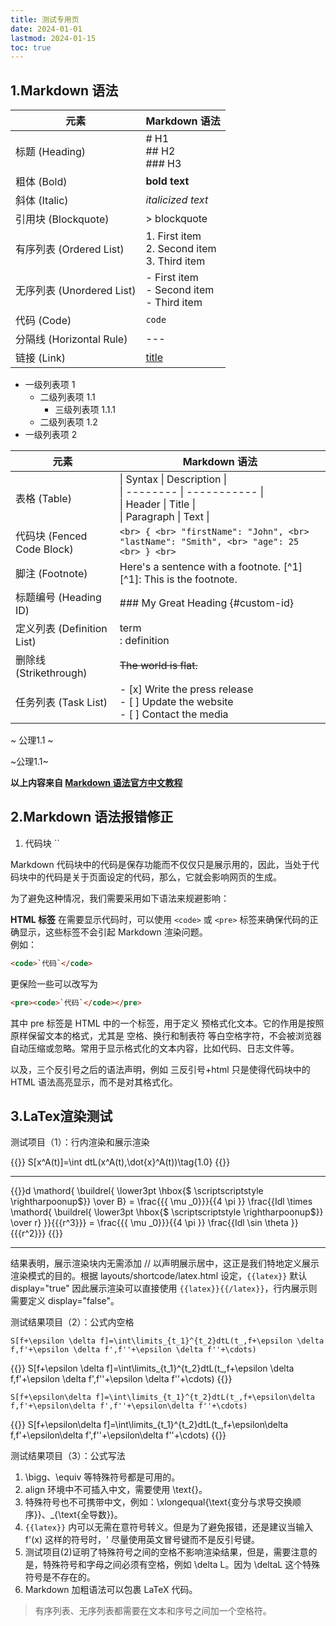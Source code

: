 ```yaml
---
title: 测试专用页
date: 2024-01-01
lastmod: 2024-01-15
toc: true
---
```


##  1.Markdown 语法

<div class="wide-table">
<!-- 这是一个注释，此处要使得 markdown 表格显示，必须在 html 下空一行 -->

| 元素           | Markdown 语法             |
| -------------- | ------------------------- |
| 标题 (Heading) | # H1 <br> ## H2 <br> ### H3 |
| 粗体 (Bold)    | **bold text**             |
| 斜体 (Italic)  | *italicized text*         |
| 引用块 (Blockquote) | > blockquote           |
| 有序列表 (Ordered List) | 1. First item <br> 2. Second item <br> 3. Third item |
| 无序列表 (Unordered List) | - First item <br> - Second item <br> - Third item |
| 代码 (Code)    | `code`                    |
| 分隔线 (Horizontal Rule) | ---               |
| 链接 (Link)    | [title](https://www.example.com) |

</div>

- 一级列表项 1
  - 二级列表项 1.1
    - 三级列表项 1.1.1
  - 二级列表项 1.2
- 一级列表项 2

<div class="wide-table">

| 元素                     | Markdown 语法                                  |
| ------------------------ | ---------------------------------------------- |
| 表格 (Table)             | \| Syntax \| Description \| <br> \| -------- \| ----------- \| <br> \| Header \| Title \| <br> \| Paragraph \| Text \| |
| 代码块 (Fenced Code Block) | ``` <br> { <br> "firstName": "John", <br> "lastName": "Smith", <br> "age": 25 <br> } <br> ``` |
| 脚注 (Footnote)          | Here's a sentence with a footnote. [^1] <br> [^1]: This is the footnote. |
| 标题编号 (Heading ID)    | ### My Great Heading {#custom-id}             |
| 定义列表 (Definition List) | term <br> : definition                       |
| 删除线 (Strikethrough)   | ~~The world is flat.~~                        |
| 任务列表 (Task List)     | - [x] Write the press release <br> - [ ] Update the website <br> - [ ] Contact the media |

</div>

~ 公理1.1 ~

~公理1.1~

**以上内容来自 [Markdown 语法官方中文教程](https://markdown.com.cn/basic-syntax/links.html)**

##  2.Markdown 语法报错修正

1. 代码块  ``

Markdown 代码块中的代码是保存功能而不仅仅只是展示用的，因此，当处于代码块中的代码是关于页面设定的代码，那么，它就会影响网页的生成。

为了避免这种情况，我们需要采用如下语法来规避影响：

 **HTML 标签**
在需要显示代码时，可以使用 `<code>` 或 `<pre>` 标签来确保代码的正确显示，这些标签不会引起 Markdown 渲染问题。  
例如：
```html
<code>`代码`</code>
```

更保险一些可以改写为

```html
<pre><code>`代码`</code></pre>
```

其中 pre 标签是 HTML 中的一个标签，用于定义 预格式化文本。它的作用是按照原样保留文本的格式，尤其是 空格、换行和制表符 等白空格字符，不会被浏览器自动压缩或忽略。常用于显示格式化的文本内容，比如代码、日志文件等。

以及，三个反引号之后的语法声明，例如 三反引号+html 只是使得代码块中的 HTML 语法高亮显示，而不是对其格式化。

##  3.LaTex渲染测试

测试项目（1）：行内渲染和展示渲染

{{<latex display="false">}} S[x^A(t)]=\int dtL(x^A(t),\dot{x}^A(t))\tag{1.0} {{</latex>}}

---

{{<latex>}}d \mathord{ \buildrel{ \lower3pt \hbox{$ \scriptscriptstyle \rightharpoonup$}} \over B} = \frac{{{ \mu _0}}}{{4 \pi }} \frac{{Idl \times \mathord{ \buildrel{ \lower3pt \hbox{$ \scriptscriptstyle \rightharpoonup$}} \over r} }}{{{r^3}}} =  \frac{{{ \mu _0}}}{{4 \pi }} \frac{{Idl \sin \theta }}{{{r^2}}} {{</latex>}}

---

结果表明，展示渲染块内无需添加 // 以声明展示居中，这正是我们特地定义展示渲染模式的目的。根据 layouts/shortcode/latex.html 设定，<code>{{latex}}</code>
 默认 display="true" 因此展示渲染可以直接使用 <code>{{latex}}{{/latex}}</code>，行内展示则需要定义 display="false"。


测试结果项目（2）：公式内空格

`S[f+\epsilon \delta f]=\int\limits_{t_1}^{t_2}dtL(t_,f+\epsilon \delta f,f'+\epsilon \delta f',f''+\epsilon \delta f''+\cdots)`

{{<latex display="true">}}
S[f+\epsilon \delta f]=\int\limits_{t_1}^{t_2}dtL(t_,f+\epsilon \delta f,f'+\epsilon \delta f',f''+\epsilon \delta f''+\cdots)
{{</latex>}}

`S[f+\epsilon\delta f]=\int\limits_{t_1}^{t_2}dtL(t_,f+\epsilon\delta f,f'+\epsilon\delta f',f''+\epsilon\delta f''+\cdots)`

{{<latex display="true">}}
S[f+\epsilon\delta f]=\int\limits_{t_1}^{t_2}dtL(t_,f+\epsilon\delta f,f'+\epsilon\delta f',f''+\epsilon\delta f''+\cdots)
{{</latex>}}

测试结果项目（3）：公式写法

1. \bigg、\equiv 等特殊符号都是可用的。
2. align 环境中不可插入中文，需要使用 \text{}。
3. 特殊符号也不可携带中文，例如：\xlongequal{\text{变分与求导交换顺序}}、_{\text{全导数}}。
4. <code>{{latex}}</code> 内可以无需在意符号转义。但是为了避免报错，还是建议当输入 f'(x) 这样的符号时，' 尽量使用英文冒号键而不是反引号键。
5. 测试项目(2)证明了特殊符号之间的空格不影响渲染结果，但是，需要注意的是，特殊符号和字母之间必须有空格，例如 \delta L。因为 \deltaL 这个特殊符号是不存在的。
6. Markdown 加粗语法可以包裹 LaTeX 代码。

> 有序列表、无序列表都需要在文本和序号之间加一个空格符。


